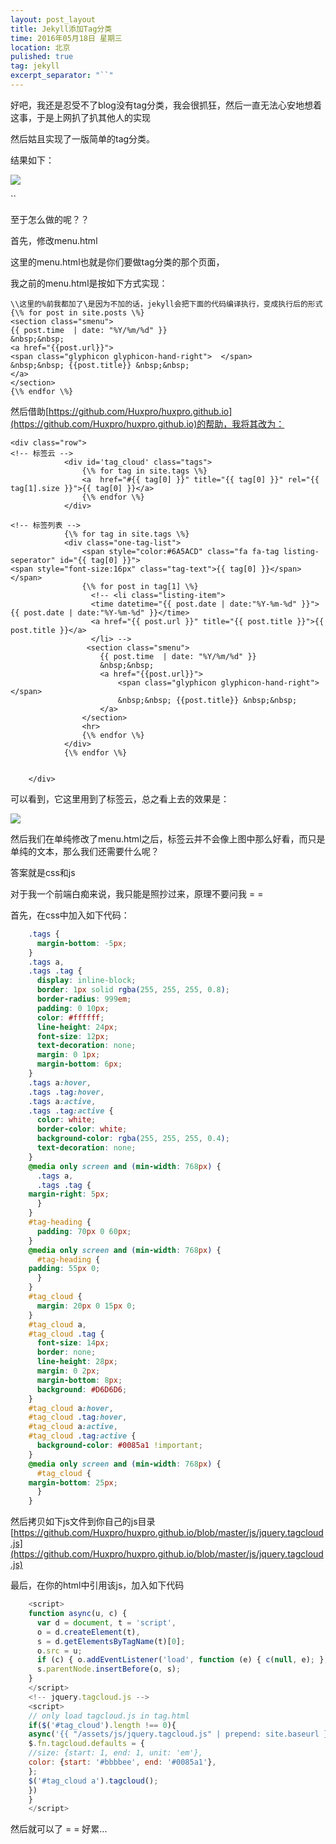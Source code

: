 ```yaml
---
layout: post_layout
title: Jekyll添加Tag分类
time: 2016年05月18日 星期三
location: 北京
pulished: true
tag: jekyll
excerpt_separator: "``"
---
```


好吧，我还是忍受不了blog没有tag分类，我会很抓狂，然后一直无法心安地想着这事，于是上网扒了扒其他人的实现

然后姑且实现了一版简单的tag分类。

结果如下：

![]({{site.pictureurl}}9.jpg?raw=true)

``

至于怎么做的呢？？

首先，修改menu.html

这里的menu.html也就是你们要做tag分类的那个页面，

我之前的menu.html是按如下方式实现：
    
	\\这里的%前我都加了\是因为不加的话，jekyll会把下面的代码编译执行，变成执行后的形式
    {\% for post in site.posts \%}
    <section class="smenu">
    {{ post.time  | date: "%Y/%m/%d" }}
    &nbsp;&nbsp;
    <a href="{{post.url}}">
    <span class="glyphicon glyphicon-hand-right">  </span>
    &nbsp;&nbsp; {{post.title}} &nbsp;&nbsp; 
    </a>
    </section>
    {\% endfor \%}


然后借助[https://github.com/Huxpro/huxpro.github.io](https://github.com/Huxpro/huxpro.github.io)的帮助，我将其改为：


	<div class="row">
    <!-- 标签云 -->
    			<div id='tag_cloud' class="tags">
    				{\% for tag in site.tags \%}
    				<a  href="#{{ tag[0] }}" title="{{ tag[0] }}" rel="{{ tag[1].size }}">{{ tag[0] }}</a>
    				{\% endfor \%}
    			</div>    
    
    <!-- 标签列表 -->
    			{\% for tag in site.tags \%}
    			<div class="one-tag-list">
    			  	<span style="color:#6A5ACD" class="fa fa-tag listing-seperator" id="{{ tag[0] }}">
    <span style="font-size:16px" class="tag-text">{{ tag[0] }}</span>
    </span>
    				{\% for post in tag[1] \%}
    				  <!-- <li class="listing-item">
    				  <time datetime="{{ post.date | date:"%Y-%m-%d" }}">{{ post.date | date:"%Y-%m-%d" }}</time>
    				  <a href="{{ post.url }}" title="{{ post.title }}">{{ post.title }}</a>
    				  </li> -->
    				 <section class="smenu">
    					{{ post.time  | date: "%Y/%m/%d" }}
    					&nbsp;&nbsp;
    					<a href="{{post.url}}">
    						<span class="glyphicon glyphicon-hand-right">  </span>
    						&nbsp;&nbsp; {{post.title}} &nbsp;&nbsp; 
    					</a>
    				</section>
    				<hr>
    				{\% endfor \%}
    			</div>
    			{\% endfor \%}
    
    
    	</div>

可以看到，它这里用到了标签云，总之看上去的效果是：

![]({{site.pictureurl}}10.jpg?raw=true)

然后我们在单纯修改了menu.html之后，标签云并不会像上图中那么好看，而只是单纯的文本，那么我们还需要什么呢？

答案就是css和js

对于我一个前端白痴来说，我只能是照抄过来，原理不要问我 = =

首先，在css中加入如下代码：

```css
    .tags {
      margin-bottom: -5px;
    }
    .tags a,
    .tags .tag {
      display: inline-block;
      border: 1px solid rgba(255, 255, 255, 0.8);
      border-radius: 999em;
      padding: 0 10px;
      color: #ffffff;
      line-height: 24px;
      font-size: 12px;
      text-decoration: none;
      margin: 0 1px;
      margin-bottom: 6px;
    }
    .tags a:hover,
    .tags .tag:hover,
    .tags a:active,
    .tags .tag:active {
      color: white;
      border-color: white;
      background-color: rgba(255, 255, 255, 0.4);
      text-decoration: none;
    }
    @media only screen and (min-width: 768px) {
      .tags a,
      .tags .tag {
    margin-right: 5px;
      }
    }
    #tag-heading {
      padding: 70px 0 60px;
    }
    @media only screen and (min-width: 768px) {
      #tag-heading {
    padding: 55px 0;
      }
    }
    #tag_cloud {
      margin: 20px 0 15px 0;
    }
    #tag_cloud a,
    #tag_cloud .tag {
      font-size: 14px;
      border: none;
      line-height: 28px;
      margin: 0 2px;
      margin-bottom: 8px;
      background: #D6D6D6;
    }
    #tag_cloud a:hover,
    #tag_cloud .tag:hover,
    #tag_cloud a:active,
    #tag_cloud .tag:active {
      background-color: #0085a1 !important;
    }
    @media only screen and (min-width: 768px) {
      #tag_cloud {
    margin-bottom: 25px;
      }
    }
```

然后拷贝如下js文件到你自己的js目录
[https://github.com/Huxpro/huxpro.github.io/blob/master/js/jquery.tagcloud.js](https://github.com/Huxpro/huxpro.github.io/blob/master/js/jquery.tagcloud.js)

最后，在你的html中引用该js，加入如下代码

```js
    <script>
    function async(u, c) {
      var d = document, t = 'script',
      o = d.createElement(t),
      s = d.getElementsByTagName(t)[0];
      o.src = u;
      if (c) { o.addEventListener('load', function (e) { c(null, e); }, false); }
      s.parentNode.insertBefore(o, s);
    }
    </script>
    <!-- jquery.tagcloud.js -->
    <script>
    // only load tagcloud.js in tag.html
    if($('#tag_cloud').length !== 0){
    async('{{ "/assets/js/jquery.tagcloud.js" | prepend: site.baseurl }}',function(){
    $.fn.tagcloud.defaults = {
    //size: {start: 1, end: 1, unit: 'em'},
    color: {start: '#bbbbee', end: '#0085a1'},
    };
    $('#tag_cloud a').tagcloud();
    })
    }
    </script>
```

然后就可以了 = = 好累...